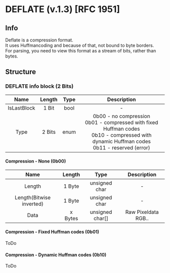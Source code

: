 # DEFLATE (v.1.3) [RFC 1951]

## Info
Deflate is a compression format.<br>
It uses Huffmancoding and because of that, not bound to byte borders.<br>
For parsing, you need to view this format as a stream of bits, rather than bytes.

## Structure

### DEFLATE info block (2 Bits)
|Name|Length|Type| Description |
|:-:|:-:|:-:|:-:|
|IsLastBlock | 1 Bit | bool | - |
|Type| 2 Bits | enum | 0b00 - no compression<br>0b01 - compressed with fixed Huffman codes<br>0b10 - compressed with dynamic Huffman codes<br>0b11 - reserved (error)|


#### Compression - None (0b00)
|Name|Length|Type| Description |
|:-:|:-:|:-:|:-:|
|Length | 1 Byte | unsigned char | - |
|Length(Bitwise inverted) | 1 Byte | unsigned char | - |
|Data | x Bytes | unsigned char[] | Raw Pixeldata RGB.. |


#### Compression - Fixed Huffman codes (0b01)
ToDo

#### Compression - Dynamic Huffman codes (0b10)
ToDo
